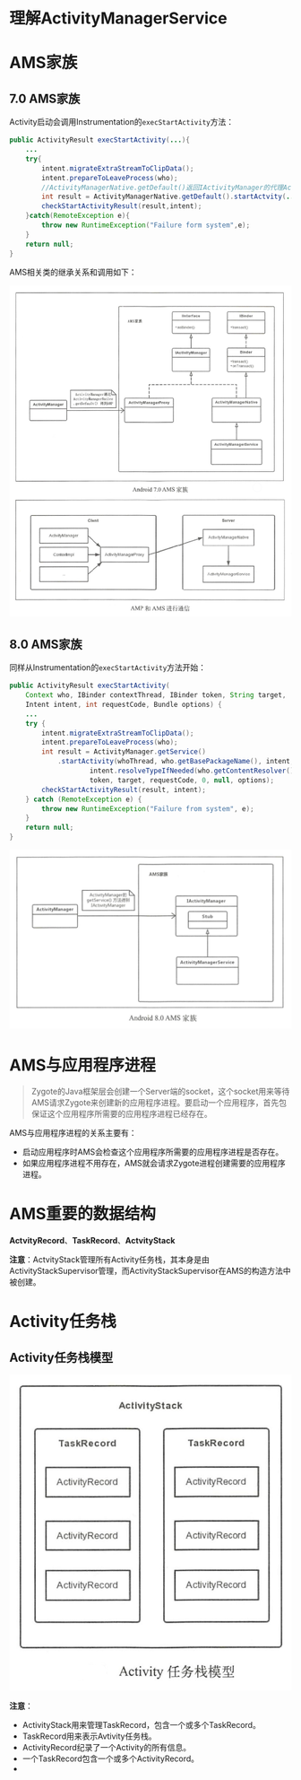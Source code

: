 # 理解ActivityManagerService

# AMS家族

## 7.0 AMS家族

Activity启动会调用Instrumentation的`execStartActivity`方法：

```java
public ActivityResult execStartActivity(...){
    ...
    try{
        intent.migrateExtraStreamToClipData();
        intent.prepareToLeaveProcess(who);
        //ActivityManagerNative.getDefault()返回IActivityManager的代理ActivityManager实例
        int result = ActivityManagerNative.getDefault().startActvity(...);
        checkStartActivityResult(result,intent);
    }catch(RemoteException e){
        throw new RuntimeException("Failure form system",e);
    }
    return null;
}
```

AMS相关类的继承关系和调用如下：

![185-01](.assets/185-01.png)

## 8.0 AMS家族

同样从Instrumentation的`execStartActivity`方法开始：

```java
public ActivityResult execStartActivity(
    Context who, IBinder contextThread, IBinder token, String target,
    Intent intent, int requestCode, Bundle options) {
    ...
    try {
        intent.migrateExtraStreamToClipData();
        intent.prepareToLeaveProcess(who);
        int result = ActivityManager.getService()
            .startActivity(whoThread, who.getBasePackageName(), intent,
                    intent.resolveTypeIfNeeded(who.getContentResolver()),
                    token, target, requestCode, 0, null, options);
        checkStartActivityResult(result, intent);
    } catch (RemoteException e) {
        throw new RuntimeException("Failure from system", e);
    }
    return null;
}
```

![187-202005051227](.assets/187-202005051227.png)

# AMS与应用程序进程

> Zygote的Java框架层会创建一个Server端的socket，这个socket用来等待AMS请求Zygote来创建新的应用程序进程。要启动一个应用程序，首先包保证这个应用程序所需要的应用程序进程已经存在。

AMS与应用程序进程的关系主要有：

- 启动应用程序时AMS会检查这个应用程序所需要的应用程序进程是否存在。
- 如果应用程序进程不用存在，AMS就会请求Zygote进程创建需要的应用程序进程。

# AMS重要的数据结构

**ActvityRecord**、**TaskRecord**、**ActvityStack**

**注意**：ActvityStack管理所有Activity任务栈，其本身是由ActivityStackSupervisor管理，而ActivityStackSupervisor在AMS的构造方法中被创建。

# Activity任务栈

## Activity任务栈模型

![197-202005051443](.assets/197-202005051443.png)

**注意**：

- ActivityStack用来管理TaskRecord，包含一个或多个TaskRecord。
- TaskRecord用来表示Avtivity任务栈。
- ActivityRecord纪录了一个Activity的所有信息。
- 一个TaskRecord包含一个或多个ActivityRecord。
- 